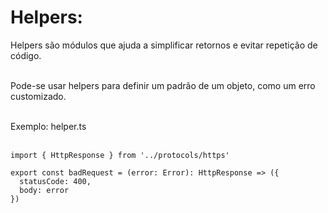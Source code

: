 # Helpers:

Helpers são módulos que ajuda a simplificar retornos e evitar repetição de código.<br /><br />

Pode-se usar helpers para definir um padrão de um objeto, como um erro customizado.<br /><br />

Exemplo: helper.ts<br /><br />

```
import { HttpResponse } from '../protocols/https'

export const badRequest = (error: Error): HttpResponse => ({
  statusCode: 400,
  body: error
})
```
